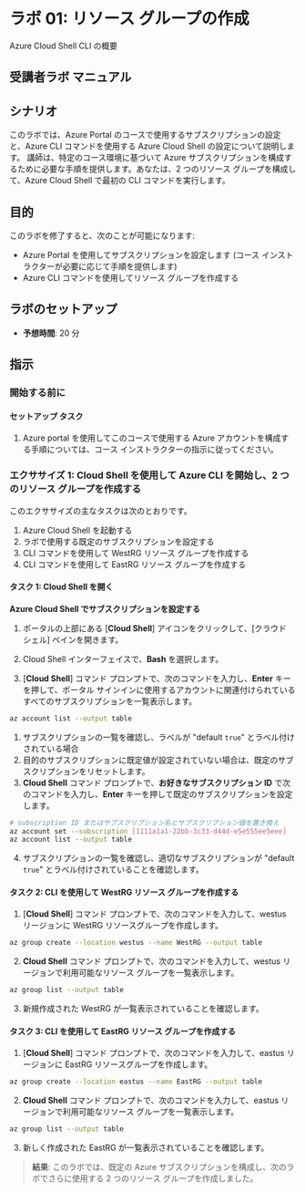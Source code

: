 ﻿---
lab:
    title: 'リソース グループの作成'
    module: 'モジュール 1: Azure Administration'
---

# ラボ 01: リソース グループの作成

Azure Cloud Shell CLI の概要

## 受講者ラボ マニュアル

## シナリオ

このラボでは、Azure Portal のコースで使用するサブスクリプションの設定と、Azure CLI コマンドを使用する Azure Cloud Shell の設定について説明します。  講師は、特定のコース環境に基づいて Azure サブスクリプションを構成するために必要な手順を提供します。あなたは、2 つのリソース グループを構成して、Azure Cloud Shell で最初の CLI コマンドを実行します。

## 目的

このラボを修了すると、次のことが可能になります:

* Azure Portal を使用してサブスクリプションを設定します (コース インストラクターが必要に応じて手順を提供します)
* Azure CLI コマンドを使用してリソース グループを作成する

## ラボのセットアップ

* **予想時間**: 20 分

## 指示

### 開始する前に

#### セットアップ タスク

1. Azure portal を使用してこのコースで使用する Azure アカウントを構成する手順については、コース インストラクターの指示に従ってください。

### エクササイズ 1: Cloud Shell を使用して Azure CLI を開始し、2 つのリソース グループを作成する

このエクササイズの主なタスクは次のとおりです。

1. Azure Cloud Shell を起動する
1. ラボで使用する既定のサブスクリプションを設定する
1. CLI コマンドを使用して WestRG リソース グループを作成する
1. CLI コマンドを使用して EastRG リソース グループを作成する

#### タスク 1: Cloud Shell を開く

**Azure Cloud Shell でサブスクリプションを設定する**

1. ポータルの上部にある [**Cloud Shell**] アイコンをクリックして、[クラウド シェル] ペインを開きます。

1. Cloud Shell インターフェイスで、**Bash** を選択します。

1. [**Cloud Shell**] コマンド プロンプトで、次のコマンドを入力し、**Enter** キーを押して、ポータル サインインに使用するアカウントに関連付けられているすべてのサブスクリプションを一覧表示します。

```sh
az account list --output table
```

1. サブスクリプションの一覧を確認し、ラベルが "default `true`" とラベル付けされている場合
1. 目的のサブスクリプションに既定値が設定されていない場合は、既定のサブスクリプションをリセットします。
1. **Cloud Shell** コマンド プロンプトで、**お好きなサブスクリプション ID** で次のコマンドを入力し、**Enter** キーを押して既定のサブスクリプションを設定します。

```sh
# subscription ID またはサブスクリプション名とサブスクリプション値を置き換え
az account set --subscription [1111a1a1-22bb-3c33-d44d-e5e555ee5eee]
az account list --output table
```

4. サブスクリプションの一覧を確認し、適切なサブスクリプションが "default `true`" とラベル付けされていることを確認します。

#### タスク 2: CLI を使用して WestRG リソース グループを作成する

1. [**Cloud Shell**] コマンド プロンプトで、次のコマンドを入力して、westus リージョンに WestRG リソースグループを作成します。

```sh
az group create --location westus --name WestRG --output table
```

2. **Cloud Shell** コマンド プロンプトで、次のコマンドを入力して、westus リージョンで利用可能なリソース グループを一覧表示します。

```sh
az group list --output table
```

3. 新規作成された WestRG が一覧表示されていることを確認します。

#### タスク 3: CLI を使用して EastRG リソース グループを作成する

1. [**Cloud Shell**] コマンド プロンプトで、次のコマンドを入力して、eastus リージョンに EastRG リソースグループを作成します。

```sh
az group create --location eastus --name EastRG --output table
```

2. **Cloud Shell** コマンド プロンプトで、次のコマンドを入力して、eastus リージョンで利用可能なリソース グループを一覧表示します。

```sh
az group list --output table
```

3. 新しく作成された EastRG が一覧表示されていることを確認します。

> **結果**: このラボでは、既定の Azure サブスクリプションを構成し、次のラボでさらに使用する 2 つのリソース グループを作成しました。
